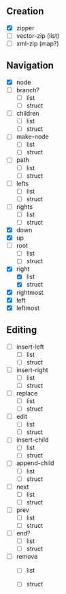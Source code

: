 ## Creation
- [x] zipper
- [ ] vector-zip (list)
- [ ] xml-zip (map?)

## Navigation
- [x] node
- [ ] branch?
  - [ ] list
  - [ ] struct
- [ ] children
  - [ ] list
  - [ ] struct
- [ ] make-node
  - [ ] list
  - [ ] struct
- [ ] path
  - [ ] list
  - [ ] struct
- [ ] lefts
  - [ ] list
  - [ ] struct
- [ ] rights
  - [ ] list
  - [ ] struct
- [x] down
- [x] up
- [ ] root
  - [ ] list
  - [ ] struct
- [x] right
  - [x] list
  - [x] struct
- [x] rightmost
- [x] left
- [x] leftmost

## Editing
- [ ] insert-left
  - [ ] list
  - [ ] struct
- [ ] insert-right
  - [ ] list
  - [ ] struct
- [ ] replace
  - [ ] list
  - [ ] struct
- [ ] edit
  - [ ] list
  - [ ] struct
- [ ] insert-child
  - [ ] list
  - [ ] struct
- [ ] append-child
  - [ ] list
  - [ ] struct
- [ ] next
  - [ ] list
  - [ ] struct
- [ ] prev
  - [ ] list
  - [ ] struct
- [ ] end?
  - [ ] list
  - [ ] struct
- [ ] remove
  - [ ] list
  - [ ] struct

